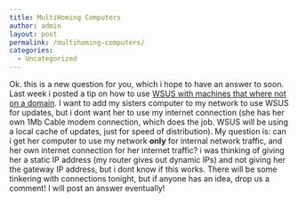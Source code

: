 ```yaml
---
title: MultiHoming Computers
author: admin
layout: post
permalink: /multihoming-computers/
categories:
  - Uncategorized
---
```

Ok. this is a new question for you, which i hope to have an answer to soon. Last week i posted a tip on how to use [WSUS with machines that where not on a domain][1]. I want to add my sisters computer to my network to use WSUS for updates, but i dont want her to use my internet connection (she has her own 1Mb Cable modem connection, which does the job. WSUS will be using a local cache of updates, just for speed of distribution). My question is: can i get her computer to use my network **only** for internal network traffic, and her own internet connection for her internet traffic? i was thinking of giving her a static IP address (my router gives out dynamic IPs) and not giving her the gateway IP address, but i dont know if this works. There will be some tinkering with connections tonight, but if anyone has an idea, drop us a comment! I will post an answer eventually!

 [1]: http://blog.lotas-smartman.net/archive/2005/10/11/12098.aspx